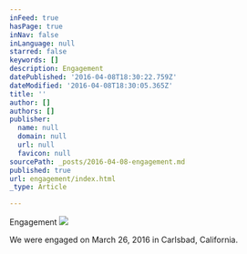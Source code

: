 ```yaml
---
inFeed: true
hasPage: true
inNav: false
inLanguage: null
starred: false
keywords: []
description: Engagement
datePublished: '2016-04-08T18:30:22.759Z'
dateModified: '2016-04-08T18:30:05.365Z'
title: ''
author: []
authors: []
publisher:
  name: null
  domain: null
  url: null
  favicon: null
sourcePath: _posts/2016-04-08-engagement.md
published: true
url: engagement/index.html
_type: Article

---
```

Engagement
![](https://the-grid-user-content.s3-us-west-2.amazonaws.com/ad1e3ce5-ecf3-4138-8d77-fcb0a164496a.jpg)

We were engaged on March 26, 2016 in Carlsbad, California.